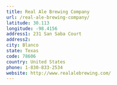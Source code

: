 ```yaml
---
title: Real Ale Brewing Company
url: /real-ale-brewing-company/
latitude: 30.113
longitude: -98.4156
address1: 231 San Saba Court
address2: 
city: Blanco
state: Texas
code: 78606
country: United States
phone: 1-830-833-2534
website: http://www.realalebrewing.com/
---
```


